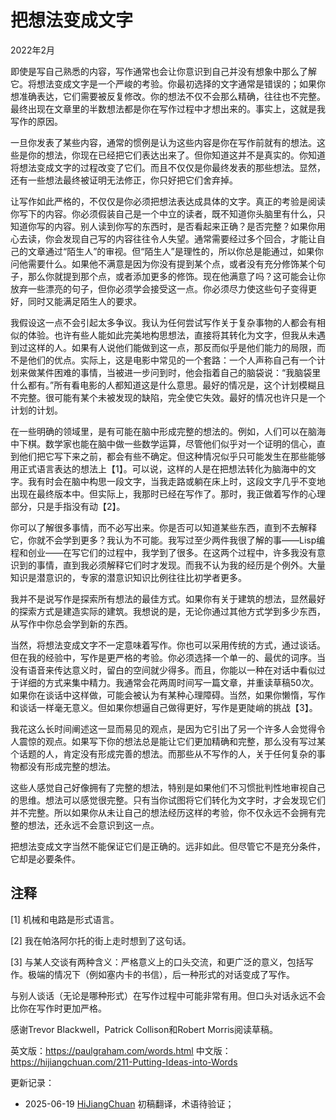 


# 把想法变成文字

2022年2月

即使是写自己熟悉的内容，写作通常也会让你意识到自己并没有想象中那么了解它。将想法变成文字是一个严峻的考验。你最初选择的文字通常是错误的；如果你想准确表达，它们需要被反复修改。你的想法不仅不会那么精确，往往也不完整。最终出现在文章里的半数想法都是你在写作过程中才想出来的。事实上，这就是我写作的原因。

一旦你发表了某些内容，通常的惯例是认为这些内容是你在写作前就有的想法。这些是你的想法，你现在已经把它们表达出来了。但你知道这并不是真实的。你知道将想法变成文字的过程改变了它们。而且不仅仅是你最终发表的那些想法。显然，还有一些想法最终被证明无法修正，你只好把它们舍弃掉。

让写作如此严格的，不仅仅是你必须把想法表达成具体的文字。真正的考验是阅读你写下的内容。你必须假装自己是一个中立的读者，既不知道你头脑里有什么，只知道你写的内容。别人读到你写的东西时，是否看起来正确？是否完整？如果你用心去读，你会发现自己写的内容往往令人失望。通常需要经过多个回合，才能让自己的文章通过“陌生人”的审视。但“陌生人”是理性的，所以你总是能通过，如果你问他需要什么。如果他不满意是因为你没有提到某个点，或者没有充分修饰某个句子，那么你就提到那个点，或者添加更多的修饰。现在他满意了吗？这可能会让你放弃一些漂亮的句子，但你必须学会接受这一点。你必须尽力使这些句子变得更好，同时又能满足陌生人的要求。

我假设这一点不会引起太多争议。我认为任何尝试写作关于复杂事物的人都会有相似的体验。也许有些人能如此完美地构思想法，直接将其转化为文字，但我从未遇到过这样的人。如果有人说他们能做到这一点，那反而似乎是他们能力的局限，而不是他们的优点。实际上，这是电影中常见的一个套路：一个人声称自己有一个计划来做某件困难的事情，当被进一步问到时，他会指着自己的脑袋说：“我脑袋里什么都有。”所有看电影的人都知道这是什么意思。最好的情况是，这个计划模糊且不完整。很可能有某个未被发现的缺陷，完全使它失效。最好的情况也许只是一个计划的计划。

在一些明确的领域里，是有可能在脑中形成完整的想法的。例如，人们可以在脑海中下棋。数学家也能在脑中做一些数学运算，尽管他们似乎对一个证明的信心，直到他们把它写下来之前，都会有些不确定。但这种情况似乎只可能发生在那些能够用正式语言表达的想法上【1】。可以说，这样的人是在把想法转化为脑海中的文字。我有时会在脑中构思一段文字，当我走路或躺在床上时，这段文字几乎不变地出现在最终版本中。但实际上，我那时已经在写作了。那时，我正做着写作的心理部分，只是手指没有动【2】。

你可以了解很多事情，而不必写出来。你是否可以知道某些东西，直到不去解释它，你就不会学到更多？我认为不可能。我写过至少两件我很了解的事——Lisp编程和创业——在写它们的过程中，我学到了很多。在这两个过程中，许多我没有意识到的事情，直到我必须解释它们时才发现。而我不认为我的经历是个例外。大量知识是潜意识的，专家的潜意识知识比例往往比初学者更多。

我并不是说写作是探索所有想法的最佳方式。如果你有关于建筑的想法，显然最好的探索方式是建造实际的建筑。我想说的是，无论你通过其他方式学到多少东西，从写作中你总会学到新的东西。

当然，将想法变成文字不一定意味着写作。你也可以采用传统的方式，通过谈话。但在我的经验中，写作是更严格的考验。你必须选择一个单一的、最优的词序。当没有语音来传达意义时，留白的空间就少得多。而且，你能以一种在对话中看似过于详细的方式来集中精力。我通常会花两周时间写一篇文章，并重读草稿50次。如果你在谈话中这样做，可能会被认为有某种心理障碍。当然，如果你懒惰，写作和谈话一样毫无意义。但如果你想逼自己做得更好，写作是更陡峭的挑战【3】。

我花这么长时间阐述这一显而易见的观点，是因为它引出了另一个许多人会觉得令人震惊的观点。如果写下你的想法总是能让它们更加精确和完整，那么没有写过某个话题的人，肯定没有形成完善的想法。而那些从不写作的人，关于任何复杂的事物都没有形成完整的想法。

这些人感觉自己好像拥有了完整的想法，特别是如果他们不习惯批判性地审视自己的思维。想法可以感觉很完整。只有当你试图将它们转化为文字时，才会发现它们并不完整。所以如果你从未让自己的想法经历这样的考验，你不仅永远不会拥有完整的想法，还永远不会意识到这一点。

把想法变成文字当然不能保证它们是正确的。远非如此。但尽管它不是充分条件，它却是必要条件。

## 注释

[1] 机械和电路是形式语言。

[2] 我在帕洛阿尔托的街上走时想到了这句话。

[3] 与某人交谈有两种含义：严格意义上的口头交流，和更广泛的意义，包括写作。极端的情况下（例如塞内卡的书信），后一种形式的对话变成了写作。

与别人谈话（无论是哪种形式）在写作过程中可能非常有用。但口头对话永远不会比你在写作时更加严格。

感谢Trevor Blackwell，Patrick Collison和Robert Morris阅读草稿。

英文版：https://paulgraham.com/words.html
中文版：https://hijiangchuan.com/211-Putting-Ideas-into-Words



更新记录：
- 2025-06-19 [HiJiangChuan](https://hijiangchuan.com) 初稿翻译，术语待验证；
